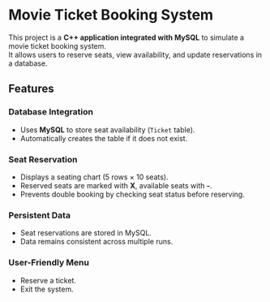 # Movie Ticket Booking System  

This project is a **C++ application integrated with MySQL** to simulate a movie ticket booking system.  
It allows users to reserve seats, view availability, and update reservations in a database.  

##  Features  

###  Database Integration  
- Uses **MySQL** to store seat availability (`Ticket` table).  
- Automatically creates the table if it does not exist.  

###  Seat Reservation  
- Displays a seating chart (5 rows × 10 seats).  
- Reserved seats are marked with **X**, available seats with **-**.  
- Prevents double booking by checking seat status before reserving.  

###  Persistent Data  
- Seat reservations are stored in MySQL.  
- Data remains consistent across multiple runs.  

###  User-Friendly Menu  
- Reserve a ticket.  
- Exit the system.  
